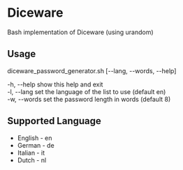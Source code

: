 # Diceware
Bash implementation of Diceware (using urandom)
## Usage
diceware_password_generator.sh [--lang, --words, --help]

-h, --help	show this help and exit<br>
-l, --lang	set the language of the list to use (default en)<br>
-w, --words	set the password length in words (default 8)<br>
## Supported Language
* English - en
* German - de
* Italian - it
* Dutch - nl
